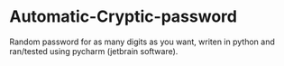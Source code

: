 # Automatic-Cryptic-password
Random password for as many digits as you want, writen in python and ran/tested using pycharm (jetbrain software). 
